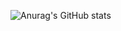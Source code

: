 ![Anurag's GitHub stats](https://github-readme-stats.vercel.app/api?username=dvlboo&show_icons=true&theme=radical)
